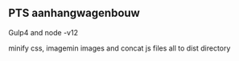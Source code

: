 ## PTS aanhangwagenbouw
Gulp4 and node -v12

minify css, imagemin images and concat js files all to dist directory
